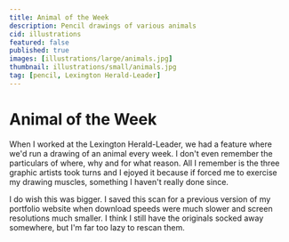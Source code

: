 ```yaml
---
title: Animal of the Week
description: Pencil drawings of various animals
cid: illustrations
featured: false
published: true
images: [illustrations/large/animals.jpg]
thumbnail: illustrations/small/animals.jpg
tag: [pencil, Lexington Herald-Leader]
---
```


# Animal of the Week

When I worked at the Lexington Herald-Leader, we had a feature where we'd run a drawing of an animal every week. I don't even remember the particulars of where, why and for what reason. All I remember is the three graphic artists took turns and I ejoyed it because if forced me to exercise my drawing muscles, something I haven't really done since.

I do wish this was bigger. I saved this scan for a previous version of my portfolio website when download speeds were much slower and screen resolutions much smaller. I think I still have the originals socked away somewhere, but I'm far too lazy to rescan them.
